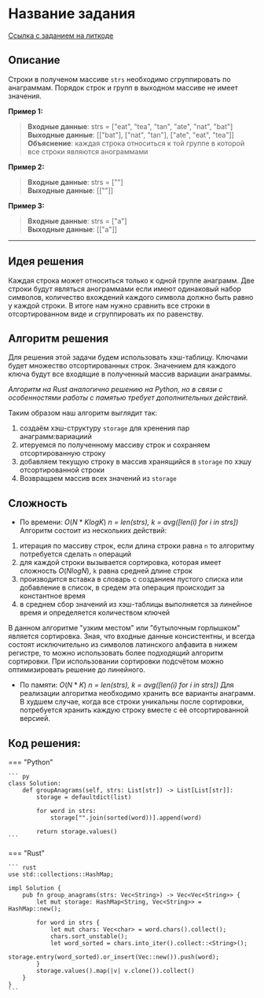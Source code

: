 # Название задания

[Ссылка с заданием на литкоде](https://leetcode.com/problems/group-anagrams/)


## Описание
Строки в полученом массиве `strs` необходимо сгруппировать по анаграммам. Порядок строк и групп в выходном массиве не имеет значения.

**Пример 1:**  
> **Входные данные**: strs = ["eat", "tea", "tan", "ate", "nat", "bat"]  
> **Выходные данные**: [["bat"], ["nat", "tan"], ["ate", "eat", "tea"]]  
> **Объяснение**: каждая строка относиться к той группе в которой все строки являются анограммами  

**Пример 2:**
> **Входные данные**: strs = [""]  
> **Выходные данные**: [[""]]  

**Пример 3:**
> **Входные данные**: strs = ["a"]  
> **Выходные данные**: [["a"]]  

---

## Идея решения
Каждая строка может относиться только к одной группе анаграмм. Две строки будут являться анограммами если имеют одинаковый набор символов, количество вхождений каждого символа должно быть равно у каждой строки.
В итоге нам нужно сравнить все строки в отсортированном виде и сгруппировать их по равенству.

## Алгоритм решения
Для решения этой задачи будем использовать хэш-таблицу. Ключами будет множество отсортированных строк. Значением для каждого ключа будут все входящие в полученный массив вариации анаграммы. 

*Алгоритм на Rust аналогично решению на Python, но в связи с особенностями работы с памятью требует дополнительных действий.*

Таким образом наш алгоритм выглядит так:
1. создаём хэш-структуру `storage` для хренения пар анаграмм:вариациий
2. итеруемся по полученному массиву строк и сохраняем отсортированную строку
3. добавляем текущую строку в массив хранящийся в `storage` по хэшу отсортированной строки
4. Возвращаем массив всех значений из `storage`

## Сложность

* По времени: $O(N * K log K)$ *n = len(strs), k = avg([len(i) for i in strs])*
Алгоритм состоит из нескольких действий:
1. итерация по массиву строк, если длина строки равна `n` то алгоритму потребуется сделать `n` операций
2. для каждой строки вызывается сортировка, которая имеет сложность $O(N log N)$, `k` равна средней длине строк
3. производится вставка в словарь с созданием пустого списка или добавление в список, в средем эта операция происходит за константное время
4. в среднем сбор значений из хэш-таблицы выполняется за линейное время и определяется количеством ключей

В данном алгоритме "узким местом" или "бутылочным горлышком" является сортировка. Зная, что входные данные консистентны, и всегда состоят исключительно из символов латинского алфавита в нижем регистре, то можно использовать более подходящий алгоритм сортировки. При использовании сортировки подсчётом можно оптимизировать решение до линейного.

* По памяти: $O(N * K)$ *n = len(strs), k = avg([len(i) for i in strs])*
Для реализации алгоритма необходимо хранить все варианты анаграмм. В худшем случае, когда все строки уникальны после сортировки, потребуется хранить каждую строку вместе с её отсортированной версией. 


## Код решения:

=== "Python"
    
    ``` py
    class Solution:
        def groupAnagrams(self, strs: List[str]) -> List[List[str]]:
            storage = defaultdict(list)
    
            for word in strs:
                storage["".join(sorted(word))].append(word)
    
            return storage.values()
    ```

=== "Rust"
    
    ``` rust
    use std::collections::HashMap;
    
    impl Solution {
        pub fn group_anagrams(strs: Vec<String>) -> Vec<Vec<String>> {
            let mut storage: HashMap<String, Vec<String>> = HashMap::new();
    
            for word in strs {
                let mut chars: Vec<char> = word.chars().collect();
                chars.sort_unstable();
                let word_sorted = chars.into_iter().collect::<String>();
                storage.entry(word_sorted).or_insert(Vec::new()).push(word);
            }
            storage.values().map(|v| v.clone()).collect()
        }
    }
    ```

